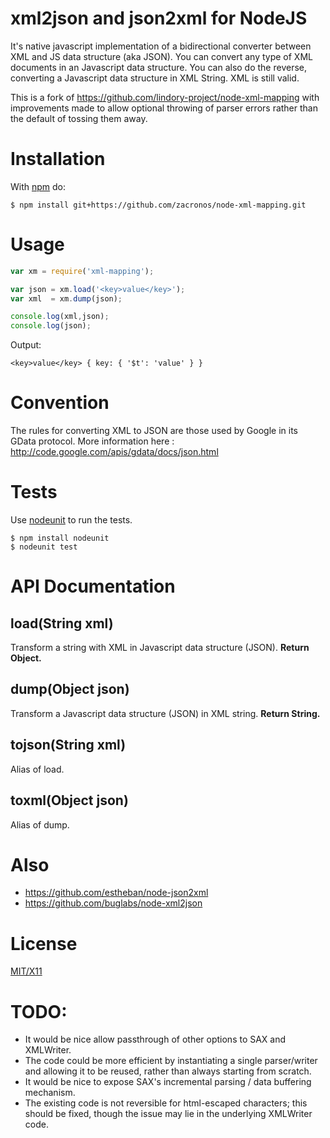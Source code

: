 # xml2json and json2xml for NodeJS

It's native javascript implementation of a bidirectional converter between XML and JS data structure (aka JSON).
You can convert any type of XML documents in an Javascript data structure.
You can also do the reverse, converting a Javascript data structure in XML String. XML is still valid.

This is a fork of https://github.com/lindory-project/node-xml-mapping with improvements made to allow optional
throwing of parser errors rather than the default of tossing them away.

# Installation

With [npm](http://npmjs.org) do:

    $ npm install git+https://github.com/zacronos/node-xml-mapping.git


# Usage
```javascript
var xm = require('xml-mapping');

var json = xm.load('<key>value</key>');
var xml  = xm.dump(json);

console.log(xml,json);
console.log(json);
```

Output:

    <key>value</key> { key: { '$t': 'value' } }

# Convention

The rules for converting XML to JSON are those used by Google in its GData protocol. More information here : http://code.google.com/apis/gdata/docs/json.html

# Tests

Use [nodeunit](https://github.com/caolan/nodeunit) to run the tests.

    $ npm install nodeunit
    $ nodeunit test

# API Documentation

## load(String xml)
Transform a string with XML in Javascript data structure (JSON). 
**Return Object.**

## dump(Object json)
Transform a Javascript data structure (JSON) in XML string. **Return String.**

## tojson(String xml)
Alias of load.

## toxml(Object json)
Alias of dump.

# Also

* https://github.com/estheban/node-json2xml
* https://github.com/buglabs/node-xml2json

# License

[MIT/X11](https://github.com/zacronos/node-xml-mapping/LICENSE)

# TODO:

* It would be nice allow passthrough of other options to SAX and XMLWriter.
* The code could be more efficient by instantiating a single parser/writer and allowing it to be reused, rather than always starting from scratch.
* It would be nice to expose SAX's incremental parsing / data buffering mechanism.
* The existing code is not reversible for html-escaped characters; this should be fixed, though the issue may lie in the underlying XMLWriter code.

